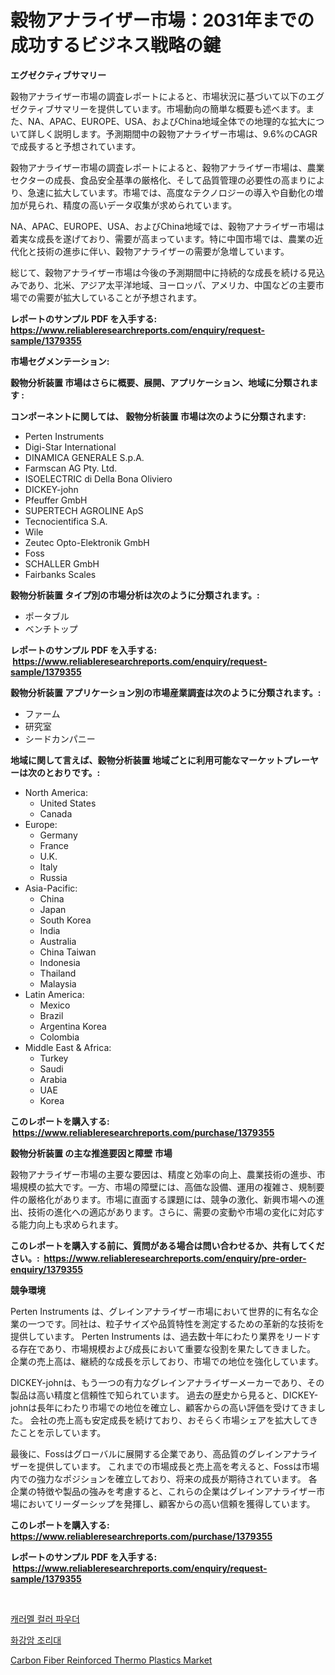 <p><h1>穀物アナライザー市場：2031年までの成功するビジネス戦略の鍵</h1></p><p><strong>エグゼクティブサマリー</strong></p>
<p><p>穀物アナライザー市場の調査レポートによると、市場状況に基づいて以下のエグゼクティブサマリーを提供しています。市場動向の簡単な概要も述べます。また、NA、APAC、EUROPE、USA、およびChina地域全体での地理的な拡大について詳しく説明します。予測期間中の穀物アナライザー市場は、9.6%のCAGRで成長すると予想されています。</p><p>穀物アナライザー市場の調査レポートによると、穀物アナライザー市場は、農業セクターの成長、食品安全基準の厳格化、そして品質管理の必要性の高まりにより、急速に拡大しています。市場では、高度なテクノロジーの導入や自動化の増加が見られ、精度の高いデータ収集が求められています。</p><p>NA、APAC、EUROPE、USA、およびChina地域では、穀物アナライザー市場は着実な成長を遂げており、需要が高まっています。特に中国市場では、農業の近代化と技術の進歩に伴い、穀物アナライザーの需要が急増しています。</p><p>総じて、穀物アナライザー市場は今後の予測期間中に持続的な成長を続ける見込みであり、北米、アジア太平洋地域、ヨーロッパ、アメリカ、中国などの主要市場での需要が拡大していることが予想されます。</p></p>
<p><strong>レポートのサンプル PDF を入手する: <a href="https://www.reliableresearchreports.com/enquiry/request-sample/1379355">https://www.reliableresearchreports.com/enquiry/request-sample/1379355</a></strong></p>
<p><strong>市場セグメンテーション:</strong></p>
<p><strong> 穀物分析装置 市場はさらに概要、展開、アプリケーション、地域に分類されます :</strong></p>
<p><strong>コンポーネントに関しては、 穀物分析装置 市場は次のように分類されます: &nbsp;</strong></p>
<p><ul><li>Perten Instruments</li><li>Digi-Star International</li><li>DINAMICA GENERALE S.p.A.</li><li>Farmscan AG Pty. Ltd.</li><li>ISOELECTRIC di Della Bona Oliviero</li><li>DICKEY-john</li><li>Pfeuffer GmbH</li><li>SUPERTECH AGROLINE ApS</li><li>Tecnocientifica S.A.</li><li>Wile</li><li>Zeutec Opto-Elektronik GmbH</li><li>Foss</li><li>SCHALLER GmbH</li><li>Fairbanks Scales</li></ul></p>
<p><strong> 穀物分析装置 タイプ別の市場分析は次のように分類されます。:</strong></p>
<p><ul><li>ポータブル</li><li>ベンチトップ</li></ul></p>
<p><strong>レポートのサンプル PDF を入手する: &nbsp;<a href="https://www.reliableresearchreports.com/enquiry/request-sample/1379355">https://www.reliableresearchreports.com/enquiry/request-sample/1379355</a></strong></p>
<p><strong> 穀物分析装置 アプリケーション別の市場産業調査は次のように分類されます。:</strong></p>
<p><ul><li>ファーム</li><li>研究室</li><li>シードカンパニー</li></ul></p>
<p><strong>地域に関して言えば、穀物分析装置 地域ごとに利用可能なマーケットプレーヤーは次のとおりです。:</strong></p>
<p><ul>
    <li>
        North America:
        <ul>
            <li>United States</li>
            <li>Canada</li>
        </ul>
    </li>
    <li>
        Europe:
        <ul>
            <li>Germany</li>
            <li>France</li>
            <li>U.K.</li>
            <li>Italy</li>
            <li>Russia</li>
        </ul>
    </li>
    <li>
        Asia-Pacific:
        <ul>
            <li>China</li>
            <li>Japan</li>
            <li>South Korea</li>
            <li>India</li>
            <li>Australia</li>
            <li>China Taiwan</li>
            <li>Indonesia</li>
            <li>Thailand</li>
            <li>Malaysia</li>
        </ul>
    </li>
    <li>
        Latin America:
        <ul>
            <li>Mexico</li>
            <li>Brazil</li>
            <li>Argentina Korea</li>
            <li>Colombia</li>
        </ul>
    </li>
    <li>
        Middle East & Africa:
        <ul>
            <li>Turkey</li>
            <li>Saudi</li>
            <li>Arabia</li>
            <li>UAE</li>
            <li>Korea</li>
        </ul>
    </li>
    </ul></p>
<p><strong>このレポートを購入する: &nbsp;<a href="https://www.reliableresearchreports.com/purchase/1379355">https://www.reliableresearchreports.com/purchase/1379355</a></strong></p>
<p><strong>穀物分析装置 の主な推進要因と障壁 市場</strong></p>
<p><p>穀物アナライザー市場の主要な要因は、精度と効率の向上、農業技術の進歩、市場規模の拡大です。一方、市場の障壁には、高価な設備、運用の複雑さ、規制要件の厳格化があります。市場に直面する課題には、競争の激化、新興市場への進出、技術の進化への適応があります。さらに、需要の変動や市場の変化に対応する能力向上も求められます。</p></p>
<p><strong>このレポートを購入する前に、質問がある場合は問い合わせるか、共有してください。:&nbsp; <a href="https://www.reliableresearchreports.com/enquiry/pre-order-enquiry/1379355">https://www.reliableresearchreports.com/enquiry/pre-order-enquiry/1379355</a></strong></p>
<p><strong>競争環境</strong></p>
<p><p>Perten Instruments は、グレインアナライザー市場において世界的に有名な企業の一つです。同社は、粒子サイズや品質特性を測定するための革新的な技術を提供しています。 Perten Instruments は、過去数十年にわたり業界をリードする存在であり、市場規模および成長において重要な役割を果たしてきました。 企業の売上高は、継続的な成長を示しており、市場での地位を強化しています。</p><p>DICKEY-johnは、もう一つの有力なグレインアナライザーメーカーであり、その製品は高い精度と信頼性で知られています。 過去の歴史から見ると、DICKEY-johnは長年にわたり市場での地位を確立し、顧客からの高い評価を受けてきました。 会社の売上高も安定成長を続けており、おそらく市場シェアを拡大してきたことを示しています。</p><p>最後に、Fossはグローバルに展開する企業であり、高品質のグレインアナライザーを提供しています。 これまでの市場成長と売上高を考えると、Fossは市場内での強力なポジションを確立しており、将来の成長が期待されています。 各企業の特徴や製品の強みを考慮すると、これらの企業はグレインアナライザー市場においてリーダーシップを発揮し、顧客からの高い信頼を獲得しています。</p></p>
<p><strong>このレポートを購入する: &nbsp; <a href="https://www.reliableresearchreports.com/purchase/1379355">https://www.reliableresearchreports.com/purchase/1379355</a></strong></p>
<p><strong>レポートのサンプル PDF を入手する: &nbsp;<a href="https://www.reliableresearchreports.com/enquiry/request-sample/1379355">https://www.reliableresearchreports.com/enquiry/request-sample/1379355</a></strong><strong></strong></p>
<p>&nbsp;</p>
<p><p><a href="https://medium.com/@avramcornescu20221/2024%EB%85%84%EB%B6%80%ED%84%B0-2031%EB%85%84%EA%B9%8C%EC%A7%80%EC%9D%98-%EA%B8%B0%EA%B0%84%EC%9D%84-%EC%9C%84%ED%95%9C-%EC%BA%90%EB%9F%AC%EB%A9%9C-%EC%83%89%EC%83%81-%EB%B6%84%EB%A7%90-%EC%8B%9C%EC%9E%A5-%EB%B6%84%EC%84%9D-%EB%B0%8F-%EA%B7%9C%EB%AA%A8-%EC%98%88%EC%B8%A1-fea9b064a291">캐러멜 컬러 파우더</a></p><p><a href="https://medium.com/@ieremiapadurariu20221/%ED%99%94%EA%B0%95%EC%95%94-%EC%B9%B4%EC%9A%B4%ED%84%B0%ED%83%91-%EC%8B%9C%EC%9E%A5-%EC%A2%85%EB%A5%98-%EC%9D%91%EC%9A%A9-%EB%B0%8F-%EC%A7%80%EB%A6%AC%EC%97%90-%EB%8C%80%ED%95%9C-%ED%8F%AC%EA%B4%84%EC%A0%81-%ED%8F%89%EA%B0%80-369262d08206">화강암 조리대</a></p><p><a href="https://github.com/Sherrillcrooksxa8i18ucf2m/Market-Research-Report-List-1/blob/main/carbon-fiber-reinforced-thermo-plastics-market.md">Carbon Fiber Reinforced Thermo Plastics Market</a></p></p>